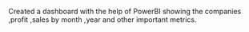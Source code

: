 Created a dashboard with the help of PowerBI showing the companies ,profit ,sales by month ,year and other important metrics.
